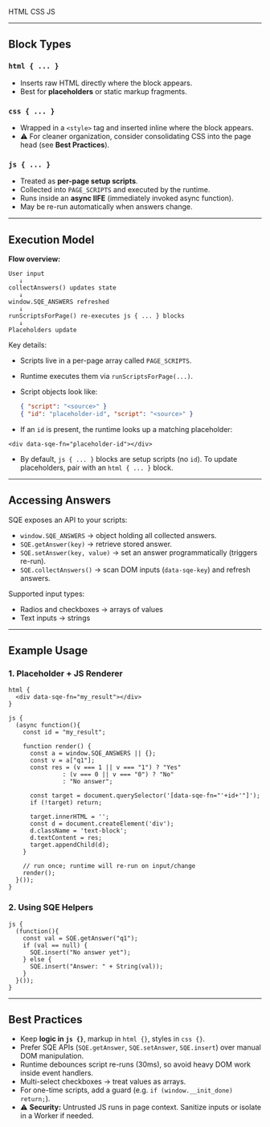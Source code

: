 HTML CSS JS

---

## Block Types

### `html { ... }`

* Inserts raw HTML directly where the block appears.
* Best for **placeholders** or static markup fragments.

### `css { ... }`

* Wrapped in a `<style>` tag and inserted inline where the block appears.
* ⚠️ For cleaner organization, consider consolidating CSS into the page head (see **Best Practices**).

### `js { ... }`

* Treated as **per-page setup scripts**.
* Collected into `PAGE_SCRIPTS` and executed by the runtime.
* Runs inside an **async IIFE** (immediately invoked async function).
* May be re-run automatically when answers change.

---

## Execution Model

**Flow overview:**

```
User input
   ↓
collectAnswers() updates state
   ↓
window.SQE_ANSWERS refreshed
   ↓
runScriptsForPage() re-executes js { ... } blocks
   ↓
Placeholders update
```

Key details:

* Scripts live in a per-page array called `PAGE_SCRIPTS`.
* Runtime executes them via `runScriptsForPage(...)`.
* Script objects look like:

  ```json
  { "script": "<source>" }
  { "id": "placeholder-id", "script": "<source>" }
  ```

* If an `id` is present, the runtime looks up a matching placeholder:

  
```
<div data-sqe-fn="placeholder-id"></div>
```

* By default, `js { ... }` blocks are setup scripts (no `id`). To update placeholders, pair with an `html { ... }` block.

---

## Accessing Answers

SQE exposes an API to your scripts:

* `window.SQE_ANSWERS` → object holding all collected answers.
* `SQE.getAnswer(key)` → retrieve stored answer.
* `SQE.setAnswer(key, value)` → set an answer programmatically (triggers re-run).
* `SQE.collectAnswers()` → scan DOM inputs (`data-sqe-key`) and refresh answers.

Supported input types:

* Radios and checkboxes → arrays of values
* Text inputs → strings

---

## Example Usage

### 1. Placeholder + JS Renderer

```sqe
html {
  <div data-sqe-fn="my_result"></div>
}

js {
  (async function(){
    const id = "my_result";

    function render() {
      const a = window.SQE_ANSWERS || {};
      const v = a["q1"];
      const res = (v === 1 || v === "1") ? "Yes"
               : (v === 0 || v === "0") ? "No"
               : "No answer";

      const target = document.querySelector('[data-sqe-fn="'+id+'"]');
      if (!target) return;

      target.innerHTML = '';
      const d = document.createElement('div');
      d.className = 'text-block';
      d.textContent = res;
      target.appendChild(d);
    }

    // run once; runtime will re-run on input/change
    render();
  }());
}
```

### 2. Using SQE Helpers

```sqe
js {
  (function(){
    const val = SQE.getAnswer("q1");
    if (val == null) {
      SQE.insert("No answer yet");
    } else {
      SQE.insert("Answer: " + String(val));
    }
  }());
}
```

---

## Best Practices

* Keep **logic in `js {}`**, markup in `html {}`, styles in `css {}`.
* Prefer SQE APIs (`SQE.getAnswer`, `SQE.setAnswer`, `SQE.insert`) over manual DOM manipulation.
* Runtime debounces script re-runs (30ms), so avoid heavy DOM work inside event handlers.
* Multi-select checkboxes → treat values as arrays.
* For one-time scripts, add a guard (e.g. `if (window.__init_done) return;`).
* ⚠️ **Security:** Untrusted JS runs in page context. Sanitize inputs or isolate in a Worker if needed.
